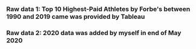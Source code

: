 ### Raw data 1: Top 10 Highest-Paid Athletes by Forbe's between 1990 and 2019 came was provided by Tableau
### Raw data 2: 2020 data was added by myself in end of May 2020
